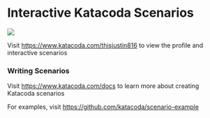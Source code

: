 # Interactive Katacoda Scenarios

[![](http://shields.katacoda.com/katacoda/thisjustin816/count.svg)](https://www.katacoda.com/thisjustin816 "Get your profile on Katacoda.com")

Visit https://www.katacoda.com/thisjustin816 to view the profile and interactive scenarios

### Writing Scenarios
Visit https://www.katacoda.com/docs to learn more about creating Katacoda scenarios

For examples, visit https://github.com/katacoda/scenario-example
